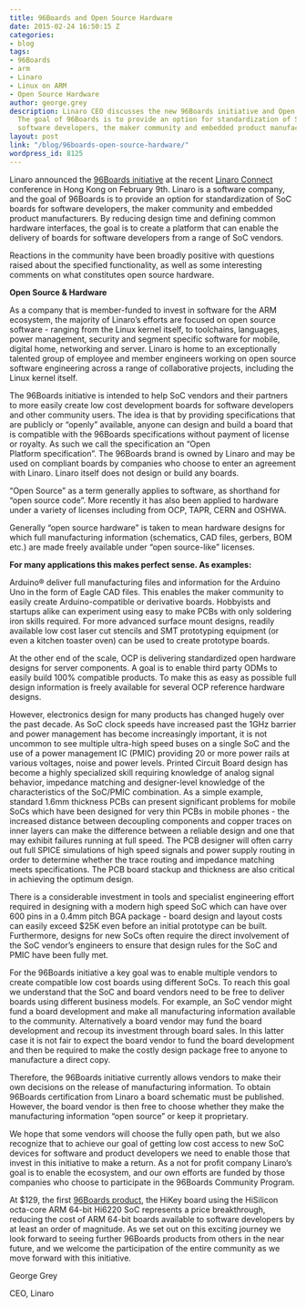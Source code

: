 ```yaml
---
title: 96Boards and Open Source Hardware
date: 2015-02-24 16:50:15 Z
categories:
- blog
tags:
- 96Boards
- arm
- Linaro
- Linux on ARM
- Open Source Hardware
author: george.grey
description: Linaro CEO discusses the new 96Boards initiative and Open Source Hardware.
  The goal of 96Boards is to provide an option for standardization of SoC boards for
  software developers, the maker community and embedded product manufacturers.
layout: post
link: "/blog/96boards-open-source-hardware/"
wordpress_id: 8125
---
```


Linaro announced the [96Boards initiative](https://www.96boards.org/) at the recent [Linaro Connect](http://connect.linaro.org/sfo15/) conference in Hong Kong on February 9th. Linaro is a software company, and the goal of 96Boards is to provide an option for standardization of SoC boards for software developers, the maker community and embedded product manufacturers. By reducing design time and defining common hardware interfaces, the goal is to create a platform that can enable the delivery of boards for software developers from a range of SoC vendors.

Reactions in the community have been broadly positive with questions raised about the specified functionality, as well as some interesting comments on what constitutes open source hardware.

**Open Source & Hardware**

As a company that is member-funded to invest in software for the ARM ecosystem, the majority of Linaro’s efforts are focused on open source software - ranging from the Linux kernel itself, to toolchains, languages, power management, security and segment specific software for mobile, digital home, networking and server. Linaro is home to an exceptionally talented group of employee and member engineers working on open source software engineering across a range of collaborative projects, including the Linux kernel itself.

The 96Boards initiative is intended to help SoC vendors and their partners to more easily create low cost development boards for software developers and other community users. The idea is that by providing specifications that are publicly or “openly” available, anyone can design and build a board that is compatible with the 96Boards specifications without payment of license or royalty. As such we call the specification an “Open Platform specification”. The 96Boards brand is owned by Linaro and may be used on compliant boards by companies who choose to enter an agreement with Linaro. Linaro itself does not design or build any boards.

“Open Source” as a term generally applies to software, as shorthand for “open source code”. More recently it has also been applied to hardware under a variety of licenses including from OCP, TAPR, CERN and OSHWA.

Generally “open source hardware” is taken to mean hardware designs for which full manufacturing information (schematics, CAD files, gerbers, BOM etc.) are made freely available under “open source-like” licenses.

**For many applications this makes perfect sense. As examples:**

Arduino® deliver full manufacturing files and information for the Arduino Uno in the form of Eagle CAD files. This enables the maker community to easily create Arduino-compatible or derivative boards. Hobbyists and startups alike can experiment using easy to make PCBs with only soldering iron skills required. For more advanced surface mount designs, readily available low cost laser cut stencils and SMT prototyping equipment (or even a kitchen toaster oven) can be used to create prototype boards.

At the other end of the scale, OCP is delivering standardized open hardware designs for server components. A goal is to enable third party ODMs to easily build 100% compatible products. To make this as easy as possible full design information is freely available for several OCP reference hardware designs.

However, electronics design for many products has changed hugely over the past decade. As SoC clock speeds have increased past the 1GHz barrier and power management has become increasingly important, it is not uncommon to see multiple ultra-high speed buses on a single SoC and the use of a power management IC (PMIC) providing 20 or more power rails at various voltages, noise and power levels. Printed Circuit Board design has become a highly specialized skill requiring knowledge of analog signal behavior, impedance matching and designer-level knowledge of the characteristics of the SoC/PMIC combination. As a simple example, standard 1.6mm thickness PCBs can present significant problems for mobile SoCs which have been designed for very thin PCBs in mobile phones - the increased distance between decoupling components and copper traces on inner layers can make the difference between a reliable design and one that may exhibit failures running at full speed. The PCB designer will often carry out full SPICE simulations of high speed signals and power supply routing in order to determine whether the trace routing and impedance matching meets specifications. The PCB board stackup and thickness are also critical in achieving the optimum design.

There is a considerable investment in tools and specialist engineering effort required in designing with a modern high speed SoC which can have over 600 pins in a 0.4mm pitch BGA package - board design and layout costs can easily exceed $25K even before an initial prototype can be built. Furthermore, designs for new SoCs often require the direct involvement of the SoC vendor’s engineers to ensure that design rules for the SoC and PMIC have been fully met.

For the 96Boards initiative a key goal was to enable multiple vendors to create compatible low cost boards using different SoCs. To reach this goal we understand that the SoC and board vendors need to be free to deliver boards using different business models. For example, an SoC vendor might fund a board development and make all manufacturing information available to the community. Alternatively a board vendor may fund the board development and recoup its investment through board sales. In this latter case it is not fair to expect the board vendor to fund the board development and then be required to make the costly design package free to anyone to manufacture a direct copy.

Therefore, the 96Boards initiative currently allows vendors to make their own decisions on the release of manufacturing information. To obtain 96Boards certification from Linaro a board schematic must be published. However, the board vendor is then free to choose whether they make the manufacturing information “open source” or keep it proprietary.

We hope that some vendors will choose the fully open path, but we also recognize that to achieve our goal of getting low cost access to new SoC devices for software and product developers we need to enable those that invest in this initiative to make a return. As a not for profit company Linaro’s goal is to enable the ecosystem, and our own efforts are funded by those companies who choose to participate in the 96Boards Community Program.

At $129, the first [96Boards product](https://www.96boards.org/products/), the HiKey board using the HiSilicon octa-core ARM 64-bit Hi6220 SoC represents a price breakthrough, reducing the cost of ARM 64-bit boards available to software developers by at least an order of magnitude. As we set out on this exciting journey we look forward to seeing further 96Boards products from others in the near future, and we welcome the participation of the entire community as we move forward with this initiative.

George Grey

CEO, Linaro